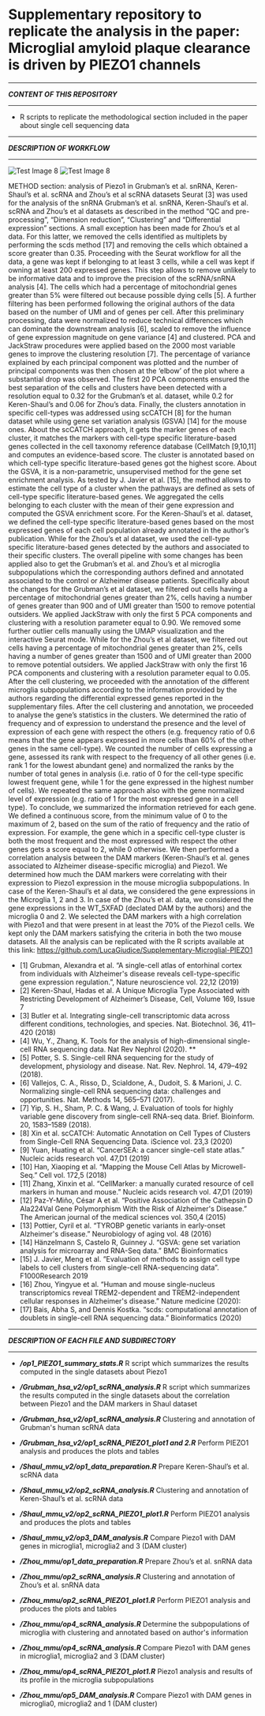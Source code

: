 # Supplementary repository to replicate the analysis in the paper: Microglial amyloid plaque clearance is driven by PIEZO1 channels

********************************
***CONTENT OF THIS REPOSITORY***
********************************
- R scripts to replicate the methodological section included in the paper about single cell sequencing data

********************************
***DESCRIPTION OF WORKFLOW***
********************************

![Test Image 8](https://github.com/LucaGiudice/Supplementary-Microglial-PIEZO1/blob/main/workflow/Diapositiva1.PNG)
![Test Image 8](https://github.com/LucaGiudice/Supplementary-Microglial-PIEZO1/blob/main/workflow/Diapositiva2.PNG)

METHOD section: analysis of Piezo1 in Grubman’s et al. snRNA, Keren-Shaul’s et al. scRNA and Zhou’s et al scRNA datasets
Seurat [3] was used for the analysis of the snRNA Grubman’s et al. snRNA, Keren-Shaul’s et al. scRNA and Zhou’s et al datasets as described in the method “QC and pre-processing”, “Dimension reduction”, “Clustering” and “Differential expression” sections. A small exception has been made for Zhou’s et al data. For this latter, we removed the cells identified as multiplets by performing the scds method [17] and removing the cells which obtained a score greater than 0.35. Proceeding with the Seurat workflow for all the data, a gene was kept if belonging to at least 3 cells, while a cell was kept if owning at least 200 expressed genes. This step allows to remove unlikely to be informative data and to improve the precision of the scRNA/snRNA analysis [4]. The cells which had a percentage of mitochondrial genes greater than 5% were filtered out because possible dying cells [5]. A further filtering has been performed following the original authors of the data based on the number of UMI and of genes per cell. After this preliminary processing, data were normalized to reduce technical differences which can dominate the downstream analysis [6], scaled  to remove the influence of gene expression magnitude on gene variance [4] and clustered. PCA and JackStraw procedures were applied based on the 2000 most variable genes to improve the clustering resolution [7]. The percentage of variance explained by each principal component was plotted and the number of principal components was then chosen at the ‘elbow’ of the plot where a substantial drop was observed. The first 20 PCA components ensured the best separation of the cells and clusters have been detected with a resolution equal to 0.32 for the Grubman’s et al. dataset, while 0.2 for Keren-Shaul’s and 0.06 for Zhou’s data. Finally, the clusters annotation in specific cell-types was addressed using scCATCH [8] for the human dataset while using gene set variation analysis (GSVA) [14] for the mouse ones. About the scCATCH approach, it gets the marker genes of each cluster, it matches the markers with cell-type specific literature-based genes collected in the cell taxonomy reference database (CellMatch [9,10,11] and computes an evidence-based score. The cluster is annotated based on which cell-type specific literature-based genes got the highest score. 
About the GSVA, it is a non-parametric, unsupervised method for the gene set enrichment analysis. As tested by J. Javier et al. [15], the method allows to estimate the cell type of a cluster when the pathways are defined as sets of cell-type specific literature-based genes. We aggregated the cells belonging to each cluster with the mean of their gene expression and computed the GSVA enrichment score. For the Keren-Shaul’s et al. dataset, we defined the cell-type specific literature-based genes based on the most expressed genes of each cell population already annotated in the author’s publication. While for the Zhou’s et al dataset, we used the cell-type specific literature-based genes detected by the authors and associated to their specific clusters. 
The overall pipeline with some changes has been applied also to get the Grubman’s et al. and Zhou’s et al microglia subpopulations which the corresponding authors defined and annotated associated to the control or Alzheimer disease patients. Specifically about the changes for the Grubman’s et al dataset, we filtered out cells having a percentage of mitochondrial genes greater than 2%, cells having a number of genes greater than 900 and of UMI greater than 1500 to remove potential outsiders. We applied JackStraw with only the first 5 PCA components and clustering with a resolution parameter equal to 0.90. We removed some further outlier cells manually using the UMAP visualization and the interactive Seurat mode. While for the Zhou’s et al dataset, we filtered out cells having a percentage of mitochondrial genes greater than 2%, cells having a number of genes greater than 1500 and of UMI greater than 2000 to remove potential outsiders. We applied JackStraw with only the first 16 PCA components and clustering with a resolution parameter equal to 0.05. After the cell clustering, we proceeded with the annotation of the different microglia subpopulations according to the information provided by the authors regarding the differential expressed genes reported in the supplementary files.
After the cell clustering and annotation, we proceeded to analyse the gene’s statistics in the clusters. We determined the ratio of frequency and of expression to understand the presence and the level of expression of each gene with respect the others (e.g. frequency ratio of 0.6 means that the gene appears expressed in more cells than 60% of the other genes in the same cell-type). We counted the number of cells expressing a gene,  assessed its rank with respect to the frequency of all other genes (i.e. rank 1 for the lowest abundant gene) and normalized the ranks by the number of total genes in analysis (i.e. ratio of 0 for the cell-type specific lowest frequent gene, while 1 for the gene expressed in the highest number of cells). We repeated the same approach also with the gene normalized level of expression (e.g. ratio of 1 for the most expressed gene in a cell type). To conclude, we summarized the information retrieved for each gene. We defined a continuous score, from the minimum value of 0 to the maximum of 2, based on the sum of the ratio of frequency and the ratio of expression. For example, the gene which in a specific cell-type cluster is both the most frequent and the most expressed with respect the other genes gets a score equal to 2, while 0 otherwise. We then performed a correlation analysis between the DAM markers (Keren-Shaul’s et al. genes associated to Alzheimer disease-specific microglia) and Piezo1. We determined how much the DAM markers were correlating with their expression to Piezo1 expression in the mouse microglia subpopulations. In case of the Keren-Shaul’s et al data, we considered the gene expressions in the Microglia 1, 2 and 3. In case of the Zhou’s et al. data, we considered the gene expressions in the WT_5XFAD (declated DAM by the authors) and the microglia 0 and 2.  We selected the DAM markers with a high correlation with Piezo1 and that were present in at least the 70% of the Piezo1 cells. We kept only the DAM markers satisfying the criteria in both the two mouse datasets. All the analysis can be replicated with the R scripts available at this link: https://github.com/LucaGiudice/Supplementary-Microglial-PIEZO1

- [1] Grubman, Alexandra et al. “A single-cell atlas of entorhinal cortex from individuals with Alzheimer's disease reveals cell-type-specific gene expression regulation.”, Nature neuroscience vol. 22,12 (2019)
- [2] Keren-Shaul, Hadas et al. A Unique Microglia Type Associated with Restricting Development of Alzheimer’s Disease, Cell, Volume 169, Issue 7
- [3] Butler et al. Integrating single-cell transcriptomic data across different conditions, technologies, and species. Nat. Biotechnol. 36, 411–420 (2018)
- [4] Wu, Y., Zhang, K. Tools for the analysis of high-dimensional single-cell RNA sequencing data. Nat Rev Nephrol (2020). **
- [5] Potter, S. S. Single-cell RNA sequencing for the study of development, physiology and disease. Nat. Rev. Nephrol. 14, 479–492 (2018).
- [6] Vallejos, C. A., Risso, D., Scialdone, A., Dudoit, S. & Marioni, J. C. Normalizing single-cell RNA sequencing data: challenges and opportunities. Nat. Methods 14, 565–571 (2017).
- [7] Yip, S. H., Sham, P. C. & Wang, J. Evaluation of tools for highly variable gene discovery from single-cell RNA-seq data. Brief. Bioinform. 20, 1583–1589 (2018).
- [8] Xin et al. scCATCH: Automatic Annotation on Cell Types of Clusters from Single-Cell RNA Sequencing Data. iScience vol. 23,3 (2020)
- [9] Yuan, Huating et al. “CancerSEA: a cancer single-cell state atlas.” Nucleic acids research vol. 47,D1 (2019)
- [10] Han, Xiaoping et al. “Mapping the Mouse Cell Atlas by Microwell-Seq.” Cell vol. 172,5 (2018)
- [11] Zhang, Xinxin et al. “CellMarker: a manually curated resource of cell markers in human and mouse.” Nucleic acids research vol. 47,D1 (2019)
- [12] Paz-Y-Miño, César A et al. “Positive Association of the Cathepsin D Ala224Val Gene Polymorphism With the Risk of Alzheimer's Disease.” The American journal of the medical sciences vol. 350,4 (2015)
- [13] Pottier, Cyril et al. “TYROBP genetic variants in early-onset Alzheimer's disease.” Neurobiology of aging vol. 48 (2016)
- [14] Hänzelmann S, Castelo R, Guinney J. “GSVA: gene set variation analysis for microarray and RNA-Seq data.” BMC Bioinformatics
- [15] J. Javier, Meng et al. ”Evaluation of methods to assign cell type labels to cell clusters from single-cell RNA-sequencing data”. F1000Research 2019
- [16] Zhou, Yingyue et al. “Human and mouse single-nucleus transcriptomics reveal TREM2-dependent and TREM2-independent cellular responses in Alzheimer's disease.” Nature medicine (2020): 
- [17] Bais, Abha S, and Dennis Kostka. “scds: computational annotation of doublets in single-cell RNA sequencing data.” Bioinformatics (2020)


********************************
***DESCRIPTION OF EACH FILE AND SUBDIRECTORY***
********************************

- ***/op1_PIEZO1_summary_stats.R*** R script which summarizes the results computed in the single datasets about Piezo1

- ***/Grubman_hsa_v2/op1_scRNA_analysis.R*** R script which summarizes the results computed in the single datasets about the correlation between Piezo1 and the DAM markers in Shaul dataset

- ***/Grubman_hsa_v2/op1_scRNA_analysis.R*** Clustering and annotation of Grubman's human scRNA data

- ***/Grubman_hsa_v2/op1_scRNA_PIEZO1_plot1 and 2.R*** Perform PIEZO1 analysis and produces the plots and tables
   
- ***/Shaul_mmu_v2/op1_data_preparation.R*** Prepare Keren-Shaul’s et al. scRNA data

- ***/Shaul_mmu_v2/op2_scRNA_analysis.R*** Clustering and annotation of Keren-Shaul’s et al. scRNA data

- ***/Shaul_mmu_v2/op2_scRNA_PIEZO1_plot1.R*** Perform PIEZO1 analysis and produces the plots and tables

- ***/Shaul_mmu_v2/op3_DAM_analysis.R*** Compare Piezo1 with DAM genes in microglia1, microglia2 and 3 (DAM cluster)

- ***/Zhou_mmu/op1_data_preparation.R*** Prepare Zhou’s et al. snRNA data

- ***/Zhou_mmu/op2_scRNA_analysis.R*** Clustering and annotation of Zhou’s et al. snRNA data

- ***/Zhou_mmu/op2_scRNA_PIEZO1_plot1.R*** Perform PIEZO1 analysis and produces the plots and tables

- ***/Zhou_mmu/op4_scRNA_analysis.R*** Determine the subpopulations of microglia with clustering and annotated based on author's information

- ***/Zhou_mmu/op4_scRNA_analysis.R*** Compare Piezo1 with DAM genes in microglia1, microglia2 and 3 (DAM cluster)

- ***/Zhou_mmu/op4_scRNA_PIEZO1_plot1.R*** Piezo1 analysis and results of its profile in the microglia subpopulations

- ***/Zhou_mmu/op5_DAM_analysis.R*** Compare Piezo1 with DAM genes in microglia0, microglia2 and 1 (DAM cluster)
